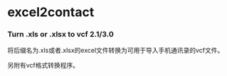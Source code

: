 # excel2contact

### Turn .xls or .xlsx to vcf 2.1/3.0

将后缀名为.xls或者.xlsx的excel文件转换为可用于导入手机通讯录的vcf文件。 

另附有vcf格式转换程序。
